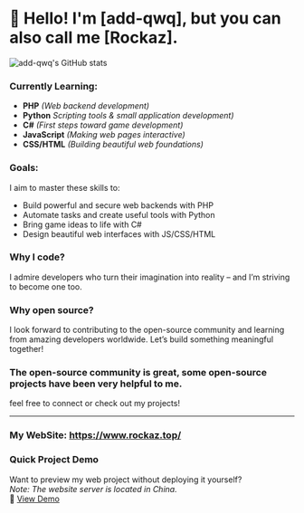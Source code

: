 # 👋 Hello! I'm [add-qwq], but you can also call me [Rockaz].  

<!--![add-qwq's Top Languages](https://github-readme-stats.vercel.app/api/top-langs/?username=add-qwq&hide=html&locale=en&hide_title=true)-->

![add-qwq's GitHub stats](https://github-readme-stats.vercel.app/api?username=add-qwq&%%show_icons=true&locale=en&count_private=true&hide=prs)

### Currently Learning:  
- **PHP** _(Web backend development)_  
- **Python** _Scripting tools & small application development)_  
- **C#**  _(First steps toward game development)_  
- **JavaScript**  _(Making web pages interactive)_  
- **CSS/HTML**  _(Building beautiful web foundations)_  

### Goals:  
I aim to master these skills to:  
- Build powerful and secure web backends with PHP
- Automate tasks and create useful tools with Python  
- Bring game ideas to life with C#  
- Design beautiful web interfaces with JS/CSS/HTML  

### Why I code?  
I admire developers who turn their imagination into reality – and I’m striving to become one too.  

### Why open source?  
I look forward to contributing to the open-source community and learning from amazing developers worldwide. Let’s build something meaningful together!  

### The open-source community is great, some open-source projects have been very helpful to me.  

feel free to connect or check out my projects!

---

### My WebSite: https://www.rockaz.top/

### Quick Project Demo  
Want to preview my web project without deploying it yourself?  
*Note: The website server is located in China.*  
🔗 [View Demo](https://www.rockaz.top/GitHub-Project-Demo/)  
